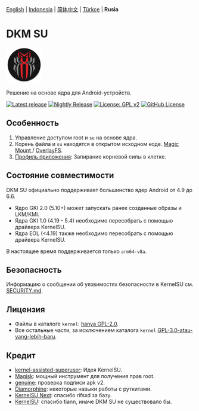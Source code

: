 [English](/docs/README_EN.md) | [Indonesia](/docs/README.md) | [简体中文](/docs/README_CN.md) | [Türkçe](/docs/README_TR.md) | **Rusia**

# DKM SU

<img src="/assets/dkm.png" style="width: 96px;" alt="logo">

Решение на основе ядра для Android-устройств.

[![Latest release](https://img.shields.io/github/v/release/diphons/DKM-SU?label=Release&logo=github)](https://github.com/diphons/DKM-SU/releases/latest)
[![Nightly Release](https://img.shields.io/badge/Nightly%20release-gray?logo=hackthebox&logoColor=fff)](https://nightly.link/diphons/DKM-SU/workflows/build-manager/next/manager)
[![License: GPL v2](https://img.shields.io/badge/License-GPL%20v2-orange.svg?logo=gnu)](https://www.gnu.org/licenses/old-licenses/gpl-2.0.en.html)
[![GitHub License](https://img.shields.io/github/license/diphons/DKM-SU?logo=gnu)](/LICENSE)

## Особенность

1. Управление доступом root и `su` на основе ядра.
2. Корень файла и `su` находятся в открытом исходном коде. [Magic Mount ](https://topjohnwu.github.io/Magisk/details.html#magic-mount) / [OverlayFS](https://en.wikipedia.org/wiki/OverlayFS).
3. [Профиль приложения](https://kernelsu.org/guide/app-profile.html): Запирание корневой силы в клетке.

## Состояние совместимости

DKM SU официально поддерживает большинство ядер Android от 4.9 до 6.6.
- Ядро GKI 2.0 (5.10+) может запускать ранее созданные образы и LKM/KMI.
- Ядра GKI 1.0 (4.19 - 5.4) необходимо пересобрать с помощью драйвера KernelSU.
- Ядра EOL (<4.19) также необходимо пересобрать с помощью драйвера KernelSU.

В настоящее время поддерживается только `arm64-v8a`.

## Безопасность

Информацию о сообщении об уязвимостях безопасности в KernelSU см. [SECURITY.md](/SECURITY.md).

## Лицензия

- Файлы в каталоге `kernel`: [hanya GPL-2.0](https://www.gnu.org/licenses/old-licenses/gpl-2.0.en.html).
- Все остальные части, за исключением каталога `kernel` [GPL-3.0-atau-yang-lebih-baru](https://www.gnu.org/licenses/gpl-3.0.html).

## Кредит

- [kernel-assisted-superuser](https://git.zx2c4.com/kernel-assisted-superuser/about/): Идея KernelSU.
- [Magisk](https://github.com/topjohnwu/Magisk): мощный инструмент для получения прав root.
- [genuine](https://github.com/brevent/genuine/): проверка подписи apk v2.
- [Diamorphine](https://github.com/m0nad/Diamorphine): некоторые навыки работы с руткитами.
- [KernelSU Next](https://github.com/rifsxd/KernelSU-Next): спасибо rifsxd за базу.
- [KernelSU](https://github.com/tiann/KernelSU): спасибо tiann, иначе DKM SU не существовало бы.
